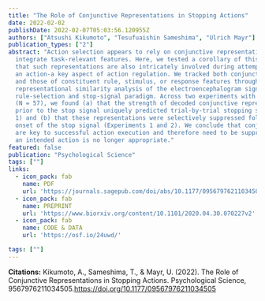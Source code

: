 ```yaml
---
title: "The Role of Conjunctive Representations in Stopping Actions"
date: 2022-02-02
publishDate: 2022-02-07T05:03:56.120955Z
authors: ["Atsushi Kikumoto", "Tesufuaishin Sameshima", "Ulrich Mayr"]
publication_types: ["2"]
abstract: "Action selection appears to rely on conjunctive representations that nonlinearly
  integrate task-relevant features. Here, we tested a corollary of this hypothesis:
  that such representations are also intricately involved during attempts to stop
  an action-a key aspect of action regulation. We tracked both conjunctive representations
  and those of constituent rule, stimulus, or response features through trial-by-trial
  representational similarity analysis of the electroencephalogram signal in a combined
  rule-selection and stop-signal paradigm. Across two experiments with student participants
  (N = 57), we found (a) that the strength of decoded conjunctive representations
  prior to the stop signal uniquely predicted trial-by-trial stopping success (Experiment
  1) and (b) that these representations were selectively suppressed following the
  onset of the stop signal (Experiments 1 and 2). We conclude that conjunctive representations
  are key to successful action execution and therefore need to be suppressed when
  an intended action is no longer appropriate."
featured: false
publication: "Psychological Science"
tags: [""]
links:
  - icon_pack: fab
    name: PDF
    url: 'https://journals.sagepub.com/doi/abs/10.1177/09567976211034505'
  - icon_pack: fab
    name: PREPRINT
    url: 'https://www.biorxiv.org/content/10.1101/2020.04.30.070227v2'
  - icon_pack: fab
    name: CODE & DATA
    url: 'https://osf.io/24uwd/'

tags: [""]
---
```


**Citations:**
Kikumoto, A., Sameshima, T., & Mayr, U. (2022). The Role of Conjunctive Representations in Stopping Actions. Psychological Science, 9567976211034505.<https://doi.org/10.1177/09567976211034505>


